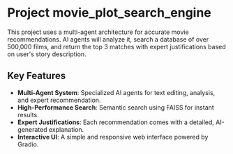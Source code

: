# Project movie_plot_search_engine
This project uses a multi-agent architecture for accurate movie recommendations. 
AI agents will analyze it, search a database of over 500,000 films, and return the top 3 matches 
with expert justifications based on user's story description.

## Key Features
* __Multi-Agent System__: Specialized AI agents for text editing, analysis, and expert recommendation.
* __High-Performance Search__: Semantic search using FAISS for instant results.
* __Expert Justifications__: Each recommendation comes with a detailed, AI-generated explanation.
* __Interactive UI__: A simple and responsive web interface powered by Gradio.

